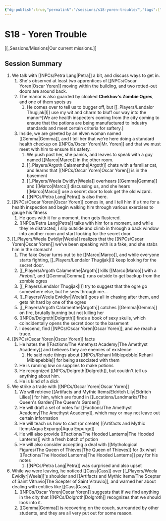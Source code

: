 ```yaml
---
{"dg-publish":true,"permalink":"/sessions/s18-yoren-trouble/","tags":["gardenEntry"],"noteIcon":""}
---
```



# S18 - Yoren Trouble

[[_Sessions/Missions\|Our current missions.]]

## Session Summary
1. We talk with [[NPCs/Petra Lang\|Petra]] a bit, and discuss ways to get in.
	1. She's observed at least two apprentices of [[NPCs/Oscar Yoren\|Oscar Yoren]] moving within the building, and two rotted-out doors are around back.
	2. The manor is also guarded by cloaked **Chekhov's Zombie Ogres**, and one of them spots us
		1. He comes over to tell us to bugger off, but [[_Players/Lendalor Thugijak\|I]] use my wit and charm to bluff our way into the manor^[We are health inspecters coming from the city coming to ensure that the potions are being manufactured to industry standards and meet certain criteria for saftery.]
	3. Inside, we are greeted by an elven woman named [[Gemma\|Gemma]], and I tell her that we're here doing a standard health checkup on [[NPCs/Oscar Yoren\|Mr. Yoren]] and that we must meet with him to ensure his safety.
		1. We push past her, she panics, and leaves to speak with a guy named [[Marco\|Marco]] in the other room. 
		2. [[_Players/Argoth Calamenthe\|Argoth]] chats with a familiar cat, and learns that [[NPCs/Oscar Yoren\|Oscar Yoren]] is in the basement
		3. [[_Players/Weela Ewidlyr\|Weela]] overhears [[Gemma\|Gemma]] and [[Marco\|Marco]] discussing us, and she hears [[Marco\|Marco]] use a secret door to look get the old wizard.
		4. [[NPCs/Petra Lang\|Petra]] is also there.
2. [[NPCs/Oscar Yoren\|Oscar Yoren]] comes in, and I tell him it's time for a health inspection and begin walking him through various exercises to gauge his fitness
	1. He goes with it for a moment, then gets flustered.
	2. [[NPCs/Petra Lang\|Petra]] talks with him for a moment, and while they're distracted, I slip outside and climb in through a back window into another room and start looking for the secret door.
3. [[_Players/Weela Ewidlyr\|Weela]] realizes that the [[NPCs/Oscar Yoren\|Oscar Yoren]] we've been speaking with is a fake, and she stabs him in the stomach!
	1. The fake Oscar turns out to be [[Marco\|Marco]], and while everyone starts fighting, [[_Players/Lendalor Thugijak\|I]] keep looking for the secret door.
	2. [[_Players/Argoth Calamenthe\|Argoth]] kills [[Marco\|Marco]] with a *Firebolt*, and [[Gemma\|Gemma]] runs outside to get backup from the zombie ogres
	3. [[_Players/Lendalor Thugijak\|I]] try to suggest that the ogre go somewhere else, but he sees through me...
	4. [[_Players/Weela Ewidlyr\|Weela]] goes all in chasing after them, and gets hit hard by one of the ogres
	5. [[_Players/Argoth Calamenthe\|Argoth]] catches [[Gemma\|Gemma]] on fire, brutally burning but not killing her
	6. [[NPCs/Dolgroth\|Dolgroth]] finds a book of sexy skulls, which coincidentally opens the secret door to the basement
	7. I descend, find [[NPCs/Oscar Yoren\|Oscar Yoren]], and we reach a truce.
4. [[NPCs/Oscar Yoren\|Oscar Yoren]] facts
	1. He hates the [[Factions/The Amethyst Academy\|The Amethyst Academy]] and believes they are enemies of existence
		1. He said rude things about [[NPCs/Rehani Miblepebble\|Rehani Miblepebble]] for being associated with them
	2. He is running low on supplies to make potions
	3. He recognized [[NPCs/Dolgroth\|Dolgroth]], but couldn't tell us anything about him.
	4. He is kind of a dick
5. We strike a trade with [[NPCs/Oscar Yoren\|Oscar Yoren]]
	1. We will retrieve [[Artifacts and Mythic Items/Eldritch Lily\|Eldritch Lilies]] for him, which are found in [[Locations/Landmarks/The Queen's Garden\|The Queen's Garden]]
	2. He will draft a set of notes for [[Factions/The Amethyst Academy\|The Amethyst Academy]], which may or may not leave out certain information
	3. He will teach us how to cast (or create) [[Artifacts and Mythic Items/Aqua Expurgo\|Aqua Expurgo]]
	4. He will also provide [[Factions/The Hooded Lanterns\|The Hooded Lanterns]] with a fresh batch of potion
	5. He will also consider accepting a deal with [[Mythological Figures/The Queen of Thieves\|The Queen of Thieves]] for 3x what [[Factions/The Hooded Lanterns\|The Hooded Lanterns]] pay for his notes
		1. [[NPCs/Petra Lang\|Petra]] was surprised and also upset
6. While we were leaving, he noticed [[Cass\|Cass]] over [[_Players/Weela Ewidlyr\|Weela]]'s shoulder and [[Artifacts and Mythic Items/The Scepter of Saint Vitruvio\|The Scepter of Saint Vitruvio]], and warned her about dealing with entities like [[Cass\|Cass]].
	1. [[NPCs/Oscar Yoren\|Oscar Yoren]] suggests that if we find anything in the city that [[NPCs/Dolgroth\|Dolgroth]] recognizes that we should look into it.
	2. [[Gemma\|Gemma]] is recovering on the couch, surrounded by other students, and they are all very put out for some reason.